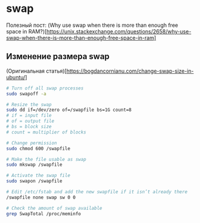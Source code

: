 # swap

Полезный пост: (Why use swap when there is more than enough free space in RAM?)[https://unix.stackexchange.com/questions/2658/why-use-swap-when-there-is-more-than-enough-free-space-in-ram]


## Изменение размера swap

(Оригинальная статья)[https://bogdancornianu.com/change-swap-size-in-ubuntu/]
```sh
# Turn off all swap processes
sudo swapoff -a

# Resize the swap
sudo dd if=/dev/zero of=/swapfile bs=1G count=8
# if = input file
# of = output file
# bs = block size
# count = multiplier of blocks

# Change permission
sudo chmod 600 /swapfile

# Make the file usable as swap
sudo mkswap /swapfile

# Activate the swap file
sudo swapon /swapfile

# Edit /etc/fstab and add the new swapfile if it isn’t already there
/swapfile none swap sw 0 0

# Check the amount of swap available
grep SwapTotal /proc/meminfo
```